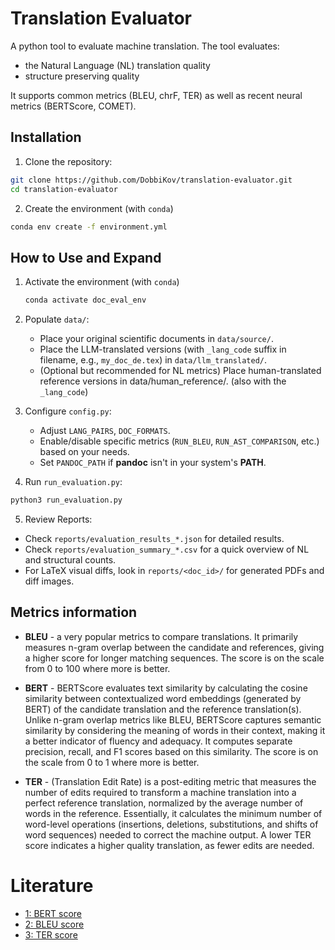 # Translation Evaluator

A python tool to evaluate machine translation. The tool evaluates:
- the Natural Language (NL) translation quality
- structure preserving quality

It supports common metrics (BLEU, chrF, TER) as well as recent neural metrics (BERTScore, COMET).

## Installation
1. Clone the repository:
```sh
git clone https://github.com/DobbiKov/translation-evaluator.git
cd translation-evaluator
```
2. Create the environment (with `conda`)
```sh
conda env create -f environment.yml 
```

## How to Use and Expand
1. Activate the environment (with `conda`)
    ```sh
    conda activate doc_eval_env
    ```

2. Populate `data/`:
    - Place your original scientific documents in `data/source/`.
    - Place the LLM-translated versions (with `_lang_code` suffix in filename, e.g., `my_doc_de.tex`) in `data/llm_translated/`.
    - (Optional but recommended for NL metrics) Place human-translated reference versions in data/human_reference/. (also with the `_lang_code`)

3. Configure `config.py`:
    - Adjust `LANG_PAIRS`, `DOC_FORMATS`.
    - Enable/disable specific metrics (`RUN_BLEU`, `RUN_AST_COMPARISON`, etc.) based on your needs.
    - Set `PANDOC_PATH` if **pandoc** isn't in your system's **PATH**.

4. Run `run_evaluation.py`:
```py
python3 run_evaluation.py
```

5. Review Reports:
- Check `reports/evaluation_results_*.json` for detailed results.
- Check `reports/evaluation_summary_*.csv` for a quick overview of NL and structural counts.
- For LaTeX visual diffs, look in `reports/<doc_id>/` for generated PDFs and diff images.

## Metrics information
- **BLEU** - a very popular metrics to compare translations. It primarily
  measures n-gram overlap between the candidate and references, giving a higher
  score for longer matching sequences. The score is on the scale from 0 to 100
  where more is better.

- **BERT** - BERTScore evaluates text similarity by calculating the cosine
  similarity between contextualized word embeddings (generated by BERT) of the
  candidate translation and the reference translation(s). Unlike n-gram overlap
  metrics like BLEU, BERTScore captures semantic similarity by considering the
  meaning of words in their context, making it a better indicator of fluency
  and adequacy. It computes separate precision, recall, and F1 scores based on
  this similarity. The score is on the scale from 0 to 1 where more is better.

- **TER** - (Translation Edit Rate) is a post-editing metric that measures
  the number of edits required to transform a machine translation into a
  perfect reference translation, normalized by the average number of words in
  the reference.
  Essentially, it calculates the minimum number of word-level operations (insertions, deletions, substitutions, and shifts of word sequences) needed to correct the machine output. A lower TER score indicates a higher quality translation, as fewer edits are needed.

# Literature
- [1: BERT score](https://huggingface.co/spaces/evaluate-metric/bertscore)
- [2: BLEU score](https://huggingface.co/spaces/evaluate-metric/bleu)
- [3: TER score](https://huggingface.co/spaces/evaluate-metric/ter)
